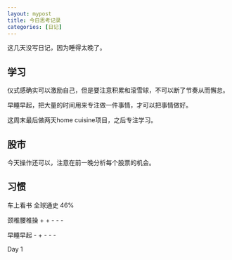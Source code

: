 ```yaml
---
layout: mypost
title: 今日思考记录
categories: [日记]
---
```


这几天没写日记，因为睡得太晚了。

## 学习

仪式感确实可以激励自己，但是要注意积累和滚雪球，不可以断了节奏从而懈怠。

早睡早起，把大量的时间用来专注做一件事情，才可以把事情做好。

这周末最后做两天home cuisine项目，之后专注学习。

## 股市

今天操作还可以，注意在前一晚分析每个股票的机会。

## 习惯
车上看书 全球通史 46%

颈椎腰椎操 + + - - -

早睡早起 - + - - -

Day 1